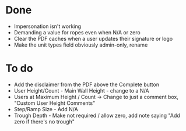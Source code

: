 # Done

- Impersonation isn't working
- Demanding a value for ropes even when N/A or zero
- Clear the PDF caches when a user updates their signature or logo
- Make the unit types field obviously admin-only, rename

# To do

- Add the disclaimer from the PDF above the Complete button
- User Height/Count - Main Wall Height - change to a N/A
- Users at Maximum Height / Count -> Change to just a comment box, "Custom User Height Comments"
- Step/Ramp Size - Add N/A
- Trough Depth - Make not required / allow zero, add note saying "Add zero if there's no trough"
